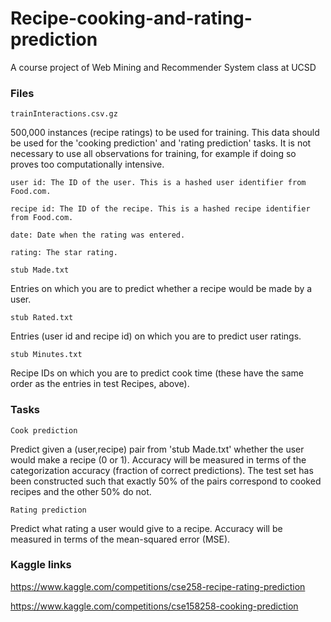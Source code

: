 # Recipe-cooking-and-rating-prediction
A course project of Web Mining and Recommender System class at UCSD

### Files
`trainInteractions.csv.gz` 

500,000 instances (recipe ratings) to be used for training. This data should be used for the 'cooking prediction' and 'rating prediction' tasks. It is not necessary to use all observations for training, for example if doing so proves too computationally intensive.

    user id: The ID of the user. This is a hashed user identifier from Food.com.
    
    recipe id: The ID of the recipe. This is a hashed recipe identifier from Food.com.
    
    date: Date when the rating was entered.
    
    rating: The star rating.

`stub Made.txt`

Entries on which you are to predict whether a recipe would be made by a user.

`stub Rated.txt`

Entries (user id and recipe id) on which you are to predict user ratings.

`stub Minutes.txt`

Recipe IDs on which you are to predict cook time (these have the same order as the entries in test Recipes, above).

### Tasks
`Cook prediction` 

Predict given a (user,recipe) pair from 'stub Made.txt' whether the user would make a recipe (0 or 1). Accuracy will be measured in terms of the categorization accuracy (fraction of correct predictions). The test set has been constructed such that exactly 50% of the pairs correspond to cooked recipes and the other 50% do not.

`Rating prediction`

Predict what rating a user would give to a recipe. Accuracy will be measured in terms of the mean-squared error (MSE).

### Kaggle links
https://www.kaggle.com/competitions/cse258-recipe-rating-prediction

https://www.kaggle.com/competitions/cse158258-cooking-prediction
